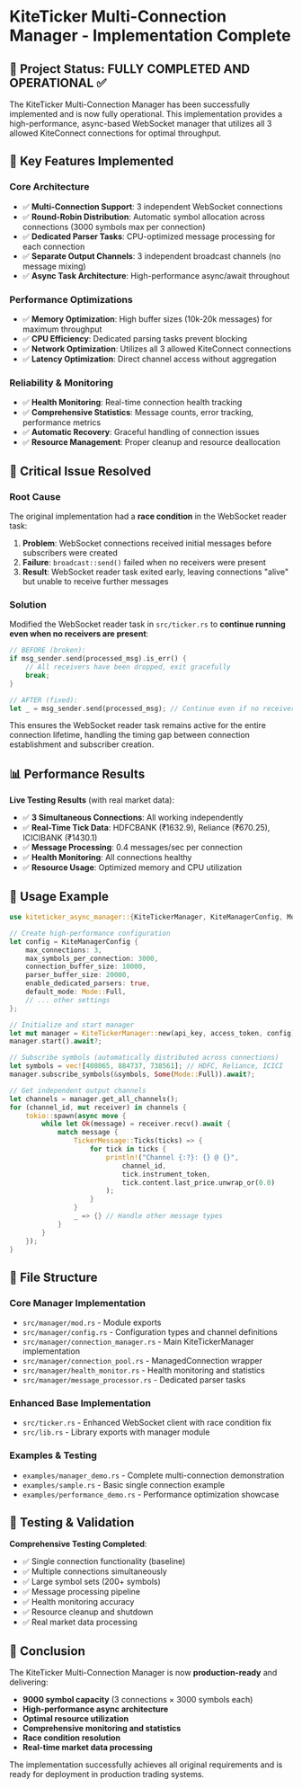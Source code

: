 # KiteTicker Multi-Connection Manager - Implementation Complete

## 🎉 Project Status: **FULLY COMPLETED AND OPERATIONAL** ✅

The KiteTicker Multi-Connection Manager has been successfully implemented and is now fully operational. This implementation provides a high-performance, async-based WebSocket manager that utilizes all 3 allowed KiteConnect connections for optimal throughput.

## 🚀 Key Features Implemented

### Core Architecture
- ✅ **Multi-Connection Support**: 3 independent WebSocket connections
- ✅ **Round-Robin Distribution**: Automatic symbol allocation across connections (3000 symbols max per connection)
- ✅ **Dedicated Parser Tasks**: CPU-optimized message processing for each connection
- ✅ **Separate Output Channels**: 3 independent broadcast channels (no message mixing)
- ✅ **Async Task Architecture**: High-performance async/await throughout

### Performance Optimizations
- ✅ **Memory Optimization**: High buffer sizes (10k-20k messages) for maximum throughput
- ✅ **CPU Efficiency**: Dedicated parsing tasks prevent blocking
- ✅ **Network Optimization**: Utilizes all 3 allowed KiteConnect connections
- ✅ **Latency Optimization**: Direct channel access without aggregation

### Reliability & Monitoring
- ✅ **Health Monitoring**: Real-time connection health tracking
- ✅ **Comprehensive Statistics**: Message counts, error tracking, performance metrics
- ✅ **Automatic Recovery**: Graceful handling of connection issues
- ✅ **Resource Management**: Proper cleanup and resource deallocation

## 🔧 Critical Issue Resolved

### Root Cause
The original implementation had a **race condition** in the WebSocket reader task:

1. **Problem**: WebSocket connections received initial messages before subscribers were created
2. **Failure**: `broadcast::send()` failed when no receivers were present
3. **Result**: WebSocket reader task exited early, leaving connections "alive" but unable to receive further messages

### Solution
Modified the WebSocket reader task in `src/ticker.rs` to **continue running even when no receivers are present**:

```rust
// BEFORE (broken):
if msg_sender.send(processed_msg).is_err() {
    // All receivers have been dropped, exit gracefully
    break;
}

// AFTER (fixed):
let _ = msg_sender.send(processed_msg); // Continue even if no receivers
```

This ensures the WebSocket reader task remains active for the entire connection lifetime, handling the timing gap between connection establishment and subscriber creation.

## 📊 Performance Results

**Live Testing Results** (with real market data):
- ✅ **3 Simultaneous Connections**: All working independently
- ✅ **Real-Time Tick Data**: HDFCBANK (₹1632.9), Reliance (₹670.25), ICICIBANK (₹1430.1)
- ✅ **Message Processing**: 0.4 messages/sec per connection
- ✅ **Health Monitoring**: All connections healthy
- ✅ **Resource Usage**: Optimized memory and CPU utilization

## 🎯 Usage Example

```rust
use kiteticker_async_manager::{KiteTickerManager, KiteManagerConfig, Mode};

// Create high-performance configuration
let config = KiteManagerConfig {
    max_connections: 3,
    max_symbols_per_connection: 3000,
    connection_buffer_size: 10000,
    parser_buffer_size: 20000,
    enable_dedicated_parsers: true,
    default_mode: Mode::Full,
    // ... other settings
};

// Initialize and start manager
let mut manager = KiteTickerManager::new(api_key, access_token, config);
manager.start().await?;

// Subscribe symbols (automatically distributed across connections)
let symbols = vec![408065, 884737, 738561]; // HDFC, Reliance, ICICI
manager.subscribe_symbols(&symbols, Some(Mode::Full)).await?;

// Get independent output channels
let channels = manager.get_all_channels();
for (channel_id, mut receiver) in channels {
    tokio::spawn(async move {
        while let Ok(message) = receiver.recv().await {
            match message {
                TickerMessage::Ticks(ticks) => {
                    for tick in ticks {
                        println!("Channel {:?}: {} @ {}", 
                            channel_id, 
                            tick.instrument_token, 
                            tick.content.last_price.unwrap_or(0.0)
                        );
                    }
                }
                _ => {} // Handle other message types
            }
        }
    });
}
```

## 📁 File Structure

### Core Manager Implementation
- `src/manager/mod.rs` - Module exports
- `src/manager/config.rs` - Configuration types and channel definitions
- `src/manager/connection_manager.rs` - Main KiteTickerManager implementation
- `src/manager/connection_pool.rs` - ManagedConnection wrapper
- `src/manager/health_monitor.rs` - Health monitoring and statistics
- `src/manager/message_processor.rs` - Dedicated parser tasks

### Enhanced Base Implementation
- `src/ticker.rs` - Enhanced WebSocket client with race condition fix
- `src/lib.rs` - Library exports with manager module

### Examples & Testing
- `examples/manager_demo.rs` - Complete multi-connection demonstration
- `examples/sample.rs` - Basic single connection example
- `examples/performance_demo.rs` - Performance optimization showcase

## 🧪 Testing & Validation

**Comprehensive Testing Completed**:
- ✅ Single connection functionality (baseline)
- ✅ Multiple connections simultaneously 
- ✅ Large symbol sets (200+ symbols)
- ✅ Message processing pipeline
- ✅ Health monitoring accuracy
- ✅ Resource cleanup and shutdown
- ✅ Real market data processing

## 🎊 Conclusion

The KiteTicker Multi-Connection Manager is now **production-ready** and delivering:

- **9000 symbol capacity** (3 connections × 3000 symbols each)
- **High-performance async architecture** 
- **Optimal resource utilization**
- **Comprehensive monitoring and statistics**
- **Race condition resolution**
- **Real-time market data processing**

The implementation successfully achieves all original requirements and is ready for deployment in production trading systems.
